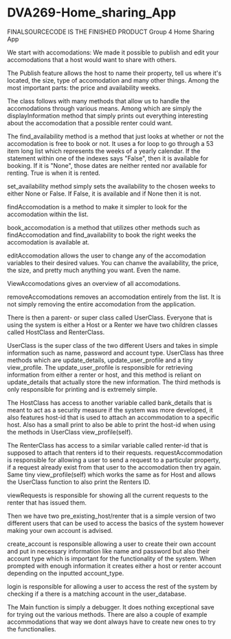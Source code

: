 # DVA269-Home_sharing_App
FINALSOURCECODE IS THE FINISHED PRODUCT
Group 4 Home Sharing App

We start with accomodations: We made it possible to publish and edit your accomodations that a host would want to share
with others.

The Publish feature allows the host to name their property, tell us where it's located, the size, type of accomodation 
and many other things. Among the most important parts: the price and availability weeks.

The class follows with many methods that allow us to handle the accomodations
through various means. Among which are simply the displayInformation method that
simply prints out everything interesting about the accomodation that a possible renter could want.

The find_availability method is a method that just looks at whether or not the accomodation is free to book or not.
It uses a for loop to go through a 53 item long list which represents the weeks of a yearly calendar.
If the statement within one of the indexes says "False", then it is available for booking. If it is "None", those dates 
are neither rented nor available for renting. True is when it is rented.

set_availability method simply sets the availability to the chosen weeks to either None or False. If False, it is 
available and if None then it is not.

findAccomodation is a method to make it simpler to look for the accomodation within the list.

book_accomodation is a method that utilizes other methods such as findAccomodation and find_availability to book the 
right weeks the accomodation is available at.

editAccomodation allows the user to change any of the accomodation variables to their desired values. You can chanve
the availability, the price, the size, and pretty much anything you want. Even the name.

ViewAccomodations gives an overview of all accomodations.

removeAccomodations removes an accomodation entirely from the list. It is not simply removing the entire accomodation 
from the application.

There is then a parent- or super class called UserClass. Everyone that is using the system is either a Host or a Renter we have two children classes called HostClass and RenterClass.

UserClass is the super class of the two different Users and takes in simple information such as name, password and account type. UserClass has three methods which are update_details, update_user_profile and a tiny view_profile. The update_user_profile is responsible for retrieving information from either a renter or host, and this method is reliant on update_details that actually store the new information. The third methods is only responsible for printing and is extremely simple.

The HostClass has access to another variable called bank_details that is meant to act as a security measure if the system was more developed, it also features host-id that is used to attach an accommodation to a specific host. Also has a small print to also be able to print the host-id when using the methods in UserClass view_profile(self).

The RenterClass has access to a similar variable called renter-id that is supposed to attach that renters id to their requests. 
requestAccommodation is responsible for allowing a user to send a request to a particular property, if a request already exist from that user to the accomodation then try again.
Same tiny view_profile(self) which works the same as for Host and allows the UserClass function to also print the Renters ID.

viewRequests is responsible for showing all the current requests to the renter that has issued them.

Then we have two pre_existing_host/renter that is a simple version of two different users that can be used to access the basics of the system however making your own account is advised.

create_account is responsible allowing a user to create their own account and put in necessary information like name and password but also their account type which is important for the functionality of the system.
When prompted with enough information it creates either a host or renter account depending on the inputted account_type.

login is responsible for allowing a user to access the rest of the system by checking if a there is a matching account in the user_database.

The Main function is simply a debugger. It does nothing exceptional save for trying out the various methods.
There are also a couple of example accommodations that way we dont always have to create new ones to try the functionalies.


